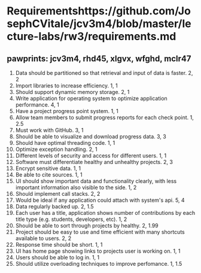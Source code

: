 # Requirementshttps://github.com/JosephCVitale/jcv3m4/blob/master/lecture-labs/rw3/requirements.md

## pawprints: jcv3m4, rhd45, xlgvx, wfghd, mclr47

1. Data should be partitioned so that retrieval and input of data is faster. 2, 2
2. Import libraries to increase efficiency. 1, 1 
3. Should support dynamic memory storage. 2, 1 
4. Write application for operating system to optimize application performance. 4, 1
5. Have a project progress point system. 1, 1
6. Allow team members to submit progress reports for each check point. 1, 2.5
7. Must work with GitHub. 3, 1 
8. Should be able to visualize and download progress data. 3, 3 
9. Should have optimal threading code. 1, 1
10. Optimize exception handling. 2, 1
11. Different levels of security and access for different users. 1, 1
12. Software must differentiate healthy and unhealthy projects. 2, 3
13. Encrypt sensitive data. 1, 1
14. Be able to cite sources. 1, 1
15. UI should show important data and functionality clearly, with less important information also visible to the side. 1, 2
16. Should implement call stacks. 2, 2
17. Would be ideal if any application could attach with system's api. 5, 4
18. Data regularly backed up. 2, 1.5
19. Each user has a title, application shows number of contributions by each title type (e.g. students, developers, etc). 1, 2
20. Should be able to sort through projects by healthy. 2, 1.99
21. Project should be easy to use and time efficient with many shortcuts available to users. 2, 2
22. Response time should be short. 1, 1 
23. UI has home page showing links to projects user is working on. 1, 1
24. Users should be able to log in. 1, 1
25. Should utilize overloading techniques to improve perfomance. 1, 1.5